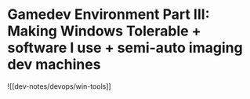 # Gamedev Environment Part III: Making Windows Tolerable + software I use + semi-auto imaging dev machines

![[dev-notes/devops/win-tools]]
